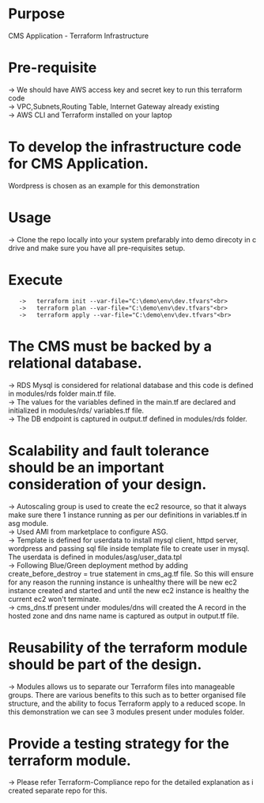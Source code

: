 # Purpose
CMS Application - Terraform Infrastructure

# Pre-requisite
   -> We should have AWS access key and secret key to run this terraform code<br>
   -> VPC,Subnets,Routing Table, Internet Gateway already existing<br>
   -> AWS CLI and Terraform installed on your laptop<br>
   
# To develop the infrastructure code for CMS Application.
  Wordpress is chosen as an example for this demonstration
  
# Usage
   -> Clone the repo locally into your system prefarably into demo direcoty in c drive and make sure you have all pre-requisites setup.
# Execute
```console
   ->   terraform init --var-file="C:\demo\env\dev.tfvars"<br>
   ->   terraform plan --var-file="C:\demo\env\dev.tfvars"<br>
   ->   terraform apply --var-file="C:\demo\env\dev.tfvars"<br>
```
# The CMS must be backed by a relational database.
  -> RDS Mysql is considered for relational database and this code is defined in modules/rds folder main.tf file. <br>
  -> The values for the variables defined in the main.tf are declared and  initialized in modules/rds/ variables.tf file. <br>
  -> The DB endpoint is captured in output.tf defined in modules/rds folder.
  
# Scalability and fault tolerance should be an important consideration of your design.
  -> Autoscaling group is used to create the ec2 resource, so that it always make sure there 1 instance running as per our definitions in variables.tf in asg module.<br>
  -> Used AMI from marketplace to configure ASG.<br>
  -> Template is defined for userdata to install mysql client, httpd server, wordpress and passing sql file inside template file to create user in mysql. The userdata is defined in modules/asg/user_data.tpl <br>
  -> Following Blue/Green deployment method by adding create_before_destroy = true statement in cms_ag.tf file. So this will ensure for any reason the running instance is unhealthy there will be new ec2 instance created and started and until the new ec2 instance is healthy the current ec2 won't terminate.<br>
  -> cms_dns.tf present under modules/dns will created the A record in the hosted zone and dns name name is captured as output in output.tf file.<br>
  
# Reusability of the terraform module should be part of the design.
  -> Modules allows us to separate our Terraform files into manageable groups. There are various benefits to this such as to better organised file structure, and the ability to focus Terraform apply to a reduced scope. In this demonstration we can see 3 modules present under modules folder. 
  
# Provide a testing strategy for the terraform module.
  -> Please refer Terraform-Compliance repo for the detailed explanation as i created separate repo for this.
